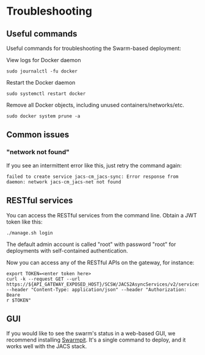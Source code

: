 
# Troubleshooting

## Useful commands

Useful commands for troubleshooting the Swarm-based deployment:

View logs for Docker daemon
```
sudo journalctl -fu docker
```

Restart the Docker daemon
```
sudo systemctl restart docker
```

Remove all Docker objects, including unused containers/networks/etc.
```
sudo docker system prune -a
```

## Common issues

### "network not found"

If you see an intermittent error like this, just retry the command again:
```
failed to create service jacs-cm_jacs-sync: Error response from daemon: network jacs-cm_jacs-net not found
```


## RESTful services

You can access the RESTful services from the command line. Obtain a JWT token like this:

```
./manage.sh login
```

The default admin account is called "root" with password "root" for deployments with self-contained authentication.

Now you can access any of the RESTful APIs on the gateway, for instance:

```
export TOKEN=<enter token here>
curl -k --request GET --url https://${API_GATEWAY_EXPOSED_HOST}/SCSW/JACS2AsyncServices/v2/services/metadata --header "Content-Type: application/json" --header "Authorization: Beare
r $TOKEN"
```

## GUI

If you would like to see the swarm's status in a web-based GUI, we recommend installing [Swarmpit](https://swarmpit.io). It's a single command to deploy, and it works well with the JACS stack.



